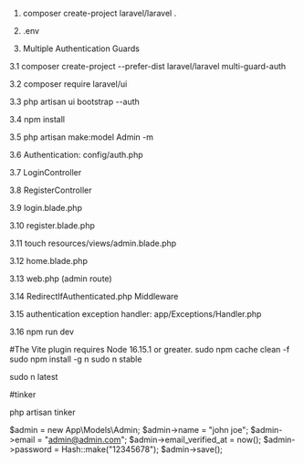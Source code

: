 1. composer create-project laravel/laravel .

2. .env

3.  Multiple Authentication Guards

3.1 composer create-project --prefer-dist laravel/laravel multi-guard-auth

3.2 composer require laravel/ui

3.3 php artisan ui bootstrap --auth

3.4 npm install

3.5 php artisan make:model Admin -m

3.6 Authentication: config/auth.php

3.7 LoginController 

3.8 RegisterController

3.9 login.blade.php

3.10 register.blade.php

3.11 touch resources/views/admin.blade.php

3.12 home.blade.php

3.13 web.php (admin route)

3.14 RedirectIfAuthenticated.php Middleware

3.15 authentication exception handler: app/Exceptions/Handler.php

3.16 npm run dev

#The Vite plugin requires Node 16.15.1 or greater.
sudo npm cache clean -f
sudo npm install -g n
sudo n stable

sudo n latest

#tinker

php artisan tinker

$admin = new App\Models\Admin;
$admin->name = "john joe";
$admin->email = "admin@admin.com";
$admin->email_verified_at = now();
$admin->password = Hash::make("12345678");
$admin->save();
